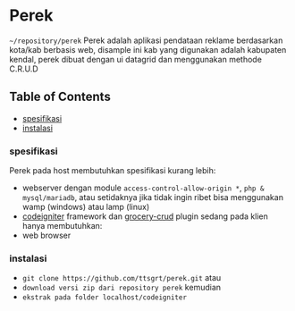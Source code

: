 # Perek
`~/repository/perek`
Perek adalah aplikasi pendataan reklame berdasarkan kota/kab berbasis web, disample ini kab yang digunakan adalah kabupaten kendal, perek dibuat dengan ui datagrid dan menggunakan methode C.R.U.D
 
## Table of Contents
 - [spesifikasi](#spesifikasi)
 - [instalasi](#instalasi)
 
### spesifikasi
Perek pada host membutuhkan spesifikasi kurang lebih:
- webserver dengan module `access-control-allow-origin *`, `php & mysql/mariadb`, atau setidaknya jika tidak ingin ribet bisa menggunakan wamp (windows) atau lamp (linux)
- [codeigniter](https://codeigniter.com) framework dan [grocery-crud](https://www.grocerycrud.com) plugin
sedang pada klien hanya membutuhkan:
- web browser

### instalasi
- `git clone https://github.com/ttsgrt/perek.git`
atau
- `download versi zip dari repository perek`
kemudian
- `ekstrak pada folder localhost/codeigniter`
